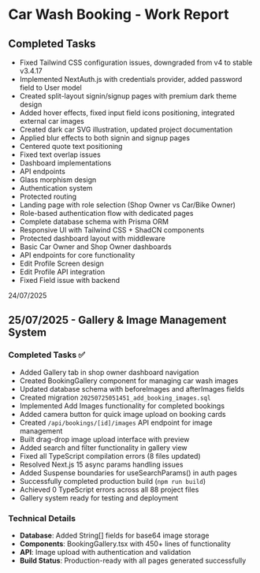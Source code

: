 # Car Wash Booking - Work Report

## Completed Tasks
- Fixed Tailwind CSS configuration issues, downgraded from v4 to stable v3.4.17
- Implemented NextAuth.js with credentials provider, added password field to User model
- Created split-layout signin/signup pages with premium dark theme design
- Added hover effects, fixed input field icons positioning, integrated external car images
- Created dark car SVG illustration, updated project documentation
- Applied blur effects to both signin and signup pages
- Centered quote text positioning
- Fixed text overlap issues
- Dashboard implementations
- API endpoints
- Glass morphism design
- Authentication system
- Protected routing
- Landing page with role selection (Shop Owner vs Car/Bike Owner)
- Role-based authentication flow with dedicated pages
- Complete database schema with Prisma ORM
- Responsive UI with Tailwind CSS + ShadCN components
- Protected dashboard layout with middleware
- Basic Car Owner and Shop Owner dashboards
- API endpoints for core functionality
- Edit Profile Screen design
- Edit Profile API integration
- Fixed Field issue with backend

24/07/2025

## 25/07/2025 - Gallery & Image Management System

### Completed Tasks ✅
- Added Gallery tab in shop owner dashboard navigation
- Created BookingGallery component for managing car wash images
- Updated database schema with beforeImages and afterImages fields
- Created migration `20250725051451_add_booking_images.sql`
- Implemented Add Images functionality for completed bookings
- Added camera button for quick image upload on booking cards
- Created `/api/bookings/[id]/images` API endpoint for image management
- Built drag-drop image upload interface with preview
- Added search and filter functionality in gallery view
- Fixed all TypeScript compilation errors (8 files updated)
- Resolved Next.js 15 async params handling issues
- Added Suspense boundaries for useSearchParams() in auth pages
- Successfully completed production build (`npm run build`)
- Achieved 0 TypeScript errors across all 88 project files
- Gallery system ready for testing and deployment

### Technical Details
- **Database**: Added String[] fields for base64 image storage
- **Components**: BookingGallery.tsx with 450+ lines of functionality  
- **API**: Image upload with authentication and validation
- **Build Status**: Production-ready with all pages generated successfully
